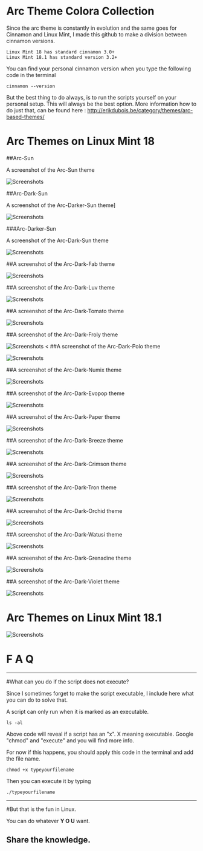 # Arc Theme Colora Collection

Since the arc theme is constantly in evolution and the same goes for Cinnamon and Linux Mint, I made this github to make a division between cinnamon versions.

	Linux Mint 18 has standard cinnamon 3.0+
	Linux Mint 18.1 has standard version 3.2+


You can find your personal cinnamon version when you type the following code in the terminal

    cinnamon --version

But the best thing to do always, is to run the scripts yourself on your personal setup. This will always be the best option.  More information how to do just that, can be found here : http://erikdubois.be/category/themes/arc-based-themes/



# Arc Themes on Linux Mint 18

##Arc-Sun

A screenshot of the Arc-Sun theme

![Screenshots](http://i.imgur.com/ck1grBn.jpg)

##Arc-Dark-Sun

A screenshot of the Arc-Darker-Sun theme]

![Screenshots](http://i.imgur.com/QnFBXN7.jpg)

###Arc-Darker-Sun

A screenshot of the Arc-Dark-Sun theme

![Screenshots](http://i.imgur.com/lVF7Wj0.jpg)

##A screenshot of the Arc-Dark-Fab theme

![Screenshots](http://i.imgur.com/PbRDWxU.jpg)

##A screenshot of the Arc-Dark-Luv theme

![Screenshots](http://i.imgur.com/c3OTQLZ.jpg)

##A screenshot of the Arc-Dark-Tomato theme

![Screenshots](http://i.imgur.com/jhuHWu8.png)

##A screenshot of the Arc-Dark-Froly theme

![Screenshots](http://i.imgur.com/6FcWAzP.jpg)
<
##A screenshot of the Arc-Dark-Polo theme

![Screenshots](http://i.imgur.com/PBHyYrC.jpg)

##A screenshot of the Arc-Dark-Numix theme

![Screenshots](http://i.imgur.com/vuZ9N2j.jpg)

##A screenshot of the Arc-Dark-Evopop theme

![Screenshots](http://i.imgur.com/0t8HtAP.jpg)

##A screenshot of the Arc-Dark-Paper theme

![Screenshots](http://i.imgur.com/uB4WWNW.jpg)

##A screenshot of the Arc-Dark-Breeze theme

![Screenshots](http://i.imgur.com/M90Lv19.jpg)

##A screenshot of the Arc-Dark-Crimson theme

![Screenshots](http://i.imgur.com/b11ABjo.jpg)

##A screenshot of the Arc-Dark-Tron theme

![Screenshots](http://i.imgur.com/BtrFo6W.jpg)

##A screenshot of the Arc-Dark-Orchid theme

![Screenshots](http://i.imgur.com/qCTWLZy.jpg)

##A screenshot of the Arc-Dark-Watusi theme

![Screenshots](http://i.imgur.com/9RMtJxo.jpg)

##A screenshot of the Arc-Dark-Grenadine theme

![Screenshots](http://i.imgur.com/j2nABVI.jpg)

##A screenshot of the Arc-Dark-Violet theme

![Screenshots](http://i.imgur.com/X10vCOE.jpg)



# Arc Themes on Linux Mint 18.1


![Screenshots](http://i.imgur.com/R1UBRl6.jpg)


# F  A  Q
--------------------

#What can you do if the script does not execute?

Since I sometimes forget to make the script executable, I include here what you can do to solve that.

A script can only run when it is marked as an executable.

	ls -al 

Above code will reveal if a script has an "x". X meaning executable.
Google "chmod" and "execute" and you will find more info.

For now if this happens, you should apply this code in the terminal and add the file name.

	chmod +x typeyourfilename

Then you can execute it by typing

	./typeyourfilename



------------------------------------
#But that is the fun in Linux.

You can do whatever <b>Y O U</b> want.

Share the knowledge.
------------------------------------




